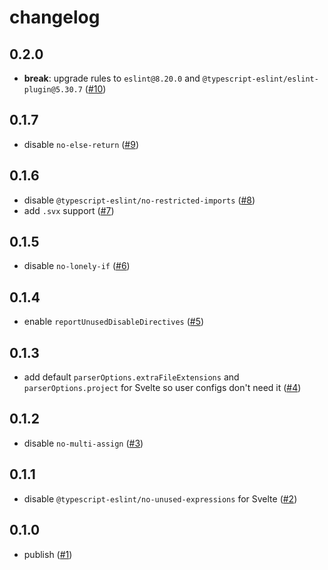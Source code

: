 # changelog

## 0.2.0

- **break**: upgrade rules to `eslint@8.20.0` and `@typescript-eslint/eslint-plugin@5.30.7`
  ([#10](https://github.com/feltcoop/eslint-config/pull/10))

## 0.1.7

- disable `no-else-return`
  ([#9](https://github.com/feltcoop/eslint-config/pull/9))

## 0.1.6

- disable `@typescript-eslint/no-restricted-imports`
  ([#8](https://github.com/feltcoop/eslint-config/pull/8))
- add `.svx` support
  ([#7](https://github.com/feltcoop/eslint-config/pull/7))

## 0.1.5

- disable `no-lonely-if`
  ([#6](https://github.com/feltcoop/eslint-config/pull/6))

## 0.1.4

- enable `reportUnusedDisableDirectives`
  ([#5](https://github.com/feltcoop/eslint-config/pull/5))

## 0.1.3

- add default `parserOptions.extraFileExtensions` and `parserOptions.project`
  for Svelte so user configs don't need it
  ([#4](https://github.com/feltcoop/eslint-config/pull/4))

## 0.1.2

- disable `no-multi-assign`
  ([#3](https://github.com/feltcoop/eslint-config/pull/3))

## 0.1.1

- disable `@typescript-eslint/no-unused-expressions` for Svelte
  ([#2](https://github.com/feltcoop/eslint-config/pull/2))

## 0.1.0

- publish
  ([#1](https://github.com/feltcoop/eslint-config/pull/1))

